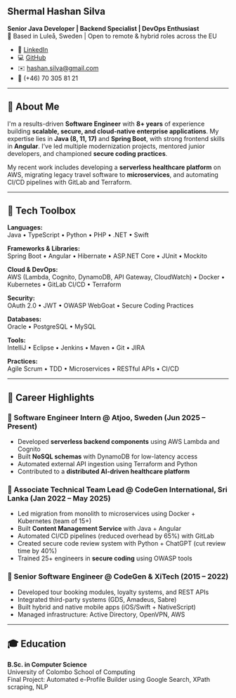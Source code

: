 ## Shermal Hashan Silva
**Senior Java Developer | Backend Specialist | DevOps Enthusiast**  
📍 Based in Luleå, Sweden | Open to remote & hybrid roles across the EU
- 💼 [LinkedIn](https://www.linkedin.com/in/hashan-silva/)
- 💻 [GitHub](https://github.com/hashansilva)
- ✉️ hashan.silva@gmail.com
- 📱 (+46) 70 305 81 21

---

## 🚀 About Me

I'm a results-driven **Software Engineer** with **8+ years** of experience building **scalable, secure, and cloud-native enterprise applications**. My expertise lies in **Java (8, 11, 17)** and **Spring Boot**, with strong frontend skills in **Angular**. I’ve led multiple modernization projects, mentored junior developers, and championed **secure coding practices**.

My recent work includes developing a **serverless healthcare platform** on AWS, migrating legacy travel software to **microservices**, and automating CI/CD pipelines with GitLab and Terraform.

---

## 🧰 Tech Toolbox

**Languages:**  
Java • TypeScript • Python • PHP • .NET • Swift

**Frameworks & Libraries:**  
Spring Boot • Angular • Hibernate • ASP.NET Core • JUnit • Mockito

**Cloud & DevOps:**  
AWS (Lambda, Cognito, DynamoDB, API Gateway, CloudWatch) • Docker • Kubernetes • GitLab CI/CD • Terraform

**Security:**  
OAuth 2.0 • JWT • OWASP WebGoat • Secure Coding Practices

**Databases:**  
Oracle • PostgreSQL • MySQL

**Tools:**  
IntelliJ • Eclipse • Jenkins • Maven • Git • JIRA

**Practices:**  
Agile Scrum • TDD • Microservices • RESTful APIs • CI/CD

---

## 💼 Career Highlights

### 🔹 Software Engineer Intern @ **Atjoo**, Sweden (Jun 2025 – Present)
- Developed **serverless backend components** using AWS Lambda and Cognito
- Built **NoSQL schemas** with DynamoDB for low-latency access
- Automated external API ingestion using Terraform and Python
- Contributed to a **distributed AI-driven healthcare platform**

### 🔹 Associate Technical Team Lead @ **CodeGen International**, Sri Lanka (Jan 2022 – May 2025)
- Led migration from monolith to microservices using Docker + Kubernetes (team of 15+)
- Built **Content Management Service** with Java + Angular
- Automated CI/CD pipelines (reduced overhead by 65%) with GitLab
- Created secure code review system with Python + ChatGPT (cut review time by 40%)
- Trained 25+ engineers in **secure coding** using OWASP tools

### 🔹 Senior Software Engineer @ **CodeGen & XiTech** (2015 – 2022)
- Developed tour booking modules, loyalty systems, and REST APIs
- Integrated third-party systems (GDS, Amadeus, Sabre)
- Built hybrid and native mobile apps (iOS/Swift + NativeScript)
- Managed infrastructure: Active Directory, OpenVPN, AWS

---

## 🎓 Education

**B.Sc. in Computer Science**  
University of Colombo School of Computing  
Final Project: Automated e-Profile Builder using Google Search, XPath scraping, NLP
